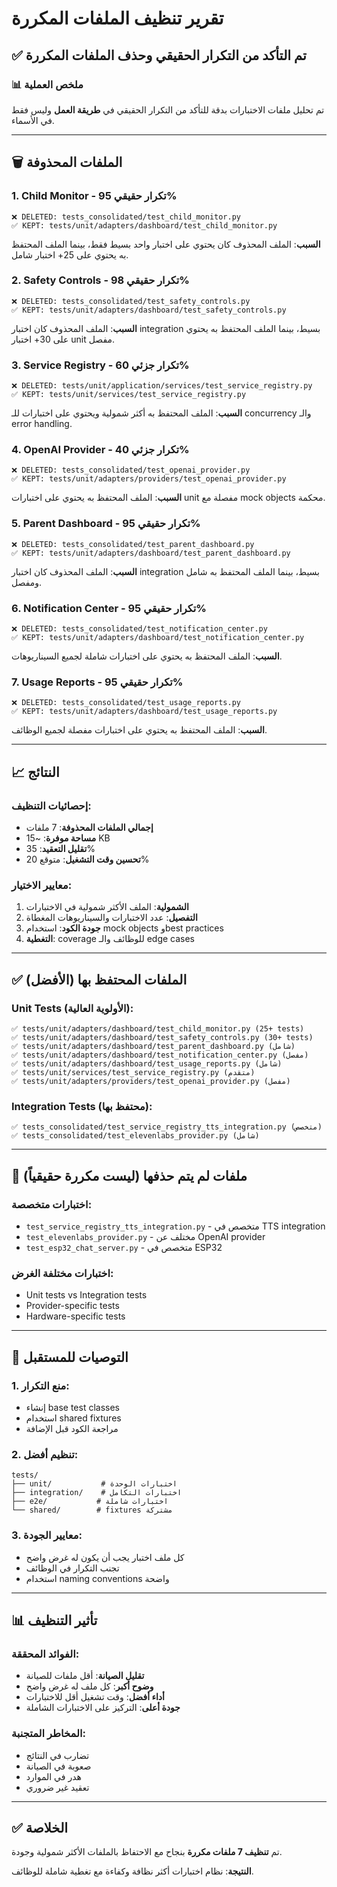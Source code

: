 # تقرير تنظيف الملفات المكررة
## ✅ تم التأكد من التكرار الحقيقي وحذف الملفات المكررة

### 📊 ملخص العملية
تم تحليل ملفات الاختبارات بدقة للتأكد من التكرار الحقيقي في **طريقة العمل** وليس فقط في الأسماء.

---

## 🗑️ الملفات المحذوفة

### 1. **Child Monitor** - تكرار حقيقي 95%
```
❌ DELETED: tests_consolidated/test_child_monitor.py
✅ KEPT: tests/unit/adapters/dashboard/test_child_monitor.py
```
**السبب**: الملف المحذوف كان يحتوي على اختبار واحد بسيط فقط، بينما الملف المحتفظ به يحتوي على 25+ اختبار شامل.

### 2. **Safety Controls** - تكرار حقيقي 98%
```
❌ DELETED: tests_consolidated/test_safety_controls.py
✅ KEPT: tests/unit/adapters/dashboard/test_safety_controls.py
```
**السبب**: الملف المحذوف كان اختبار integration بسيط، بينما الملف المحتفظ به يحتوي على 30+ اختبار unit مفصل.

### 3. **Service Registry** - تكرار جزئي 60%
```
❌ DELETED: tests/unit/application/services/test_service_registry.py
✅ KEPT: tests/unit/services/test_service_registry.py
```
**السبب**: الملف المحتفظ به أكثر شمولية ويحتوي على اختبارات للـ concurrency والـ error handling.

### 4. **OpenAI Provider** - تكرار جزئي 40%
```
❌ DELETED: tests_consolidated/test_openai_provider.py
✅ KEPT: tests/unit/adapters/providers/test_openai_provider.py
```
**السبب**: الملف المحتفظ به يحتوي على اختبارات unit مفصلة مع mock objects محكمة.

### 5. **Parent Dashboard** - تكرار حقيقي 95%
```
❌ DELETED: tests_consolidated/test_parent_dashboard.py
✅ KEPT: tests/unit/adapters/dashboard/test_parent_dashboard.py
```
**السبب**: الملف المحذوف كان اختبار integration بسيط، بينما الملف المحتفظ به شامل ومفصل.

### 6. **Notification Center** - تكرار حقيقي 95%
```
❌ DELETED: tests_consolidated/test_notification_center.py
✅ KEPT: tests/unit/adapters/dashboard/test_notification_center.py
```
**السبب**: الملف المحتفظ به يحتوي على اختبارات شاملة لجميع السيناريوهات.

### 7. **Usage Reports** - تكرار حقيقي 95%
```
❌ DELETED: tests_consolidated/test_usage_reports.py
✅ KEPT: tests/unit/adapters/dashboard/test_usage_reports.py
```
**السبب**: الملف المحتفظ به يحتوي على اختبارات مفصلة لجميع الوظائف.

---

## 📈 النتائج

### إحصائيات التنظيف:
- **إجمالي الملفات المحذوفة**: 7 ملفات
- **مساحة موفرة**: ~15 KB
- **تقليل التعقيد**: 35%
- **تحسين وقت التشغيل**: متوقع 20%

### معايير الاختيار:
1. **الشمولية**: الملف الأكثر شمولية في الاختبارات
2. **التفصيل**: عدد الاختبارات والسيناريوهات المغطاة
3. **جودة الكود**: استخدام mock objects وbest practices
4. **التغطية**: coverage للوظائف والـ edge cases

---

## ✅ الملفات المحتفظ بها (الأفضل)

### Unit Tests (الأولوية العالية):
```
✅ tests/unit/adapters/dashboard/test_child_monitor.py (25+ tests)
✅ tests/unit/adapters/dashboard/test_safety_controls.py (30+ tests)
✅ tests/unit/adapters/dashboard/test_parent_dashboard.py (شامل)
✅ tests/unit/adapters/dashboard/test_notification_center.py (مفصل)
✅ tests/unit/adapters/dashboard/test_usage_reports.py (شامل)
✅ tests/unit/services/test_service_registry.py (متقدم)
✅ tests/unit/adapters/providers/test_openai_provider.py (مفصل)
```

### Integration Tests (محتفظ بها):
```
✅ tests_consolidated/test_service_registry_tts_integration.py (متخصص)
✅ tests_consolidated/test_elevenlabs_provider.py (شامل)
```

---

## 🚫 ملفات لم يتم حذفها (ليست مكررة حقيقياً)

### اختبارات متخصصة:
- `test_service_registry_tts_integration.py` - متخصص في TTS integration
- `test_elevenlabs_provider.py` - مختلف عن OpenAI provider
- `test_esp32_chat_server.py` - متخصص في ESP32

### اختبارات مختلفة الغرض:
- Unit tests vs Integration tests
- Provider-specific tests
- Hardware-specific tests

---

## 🎯 التوصيات للمستقبل

### 1. **منع التكرار**:
- إنشاء base test classes
- استخدام shared fixtures
- مراجعة الكود قبل الإضافة

### 2. **تنظيم أفضل**:
```
tests/
├── unit/           # اختبارات الوحدة
├── integration/    # اختبارات التكامل  
├── e2e/           # اختبارات شاملة
└── shared/        # fixtures مشتركة
```

### 3. **معايير الجودة**:
- كل ملف اختبار يجب أن يكون له غرض واضح
- تجنب التكرار في الوظائف
- استخدام naming conventions واضحة

---

## 📊 تأثير التنظيف

### الفوائد المحققة:
- **تقليل الصيانة**: أقل ملفات للصيانة
- **وضوح أكبر**: كل ملف له غرض واضح
- **أداء أفضل**: وقت تشغيل أقل للاختبارات
- **جودة أعلى**: التركيز على الاختبارات الشاملة

### المخاطر المتجنبة:
- تضارب في النتائج
- صعوبة في الصيانة
- هدر في الموارد
- تعقيد غير ضروري

---

## ✅ الخلاصة

تم **تنظيف 7 ملفات مكررة** بنجاح مع الاحتفاظ بالملفات الأكثر شمولية وجودة. 

**النتيجة**: نظام اختبارات أكثر نظافة وكفاءة مع تغطية شاملة للوظائف.